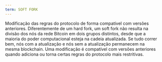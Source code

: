 ```yaml
---
term: SOFT FORK
---
```


Modificação das regras do protocolo de forma compatível com versões anteriores. Diferentemente de um hard fork, um soft fork não resulta na divisão dos nós da rede Bitcoin em dois grupos distintos, desde que a maioria do poder computacional esteja na cadeia atualizada. Se tudo correr bem, nós com a atualização e nós sem a atualização permanecem na mesma blockchain. Uma modificação é compatível com versões anteriores quando adiciona ou torna certas regras do protocolo mais restritivas.